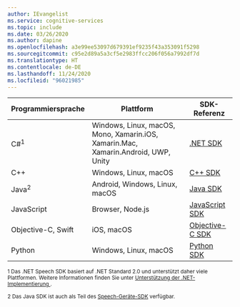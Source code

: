 ```yaml
---
author: IEvangelist
ms.service: cognitive-services
ms.topic: include
ms.date: 03/26/2020
ms.author: dapine
ms.openlocfilehash: a3e99ee53097d679391ef9235f43a353091f5298
ms.sourcegitcommit: c95e2d89a5a3cf5e2983ffcc206f056a7992df7d
ms.translationtype: HT
ms.contentlocale: de-DE
ms.lasthandoff: 11/24/2020
ms.locfileid: "96021985"
---
```

| Programmiersprache | Plattform                                                                           | SDK-Referenz              |
|----------------------|------------------------------------------------------------------------------------|----------------------------|
| C#<sup>1</sup>      | Windows, Linux, macOS, Mono, Xamarin.iOS, Xamarin.Mac, Xamarin.Android, UWP, Unity | [.NET SDK][net-sdk]        |
| C++                  | Windows, Linux, macOS                                                              | [C++ SDK][cpp-sdk]         |
| Java<sup>2</sup>    | Android, Windows, Linux, macOS                                                     | [Java SDK][javasdk]        |
| JavaScript           | Browser, Node.js                                                                   | [JavaScript SDK][ecmasdk]  |
| Objective-C, Swift  | iOS, macOS                                                                         | [Objective-C SDK][obj-sdk] |
| Python               | Windows, Linux, macOS                                                              | [Python SDK][pyt-sdk]      |

<sup>1 Das .NET Speech SDK basiert auf .NET Standard 2.0 und unterstützt daher viele Plattformen. Weitere Informationen finden Sie unter <a href="https://docs.microsoft.com/dotnet/standard/net-standard#net-implementation-support" target="_blank">Unterstützung der .NET-Implementierung <span class="docon docon-navigate-external x-hidden-focus"></span></a>.</sup>

<sup>2 Das Java SDK ist auch als Teil des [Speech-Geräte-SDK](../articles/cognitive-services/speech-service/speech-devices-sdk.md) verfügbar.</sup>

[net-sdk]: /dotnet/api/microsoft.cognitiveservices.speech
[cpp-sdk]: /cpp/cognitive-services/speech/
[javasdk]: /java/api/com.microsoft.cognitiveservices.speech
[ecmasdk]: /javascript/api/microsoft-cognitiveservices-speech-sdk/
[obj-sdk]: /objectivec/cognitive-services/speech/
[pyt-sdk]: https://aka.ms/csspeech/pythonref